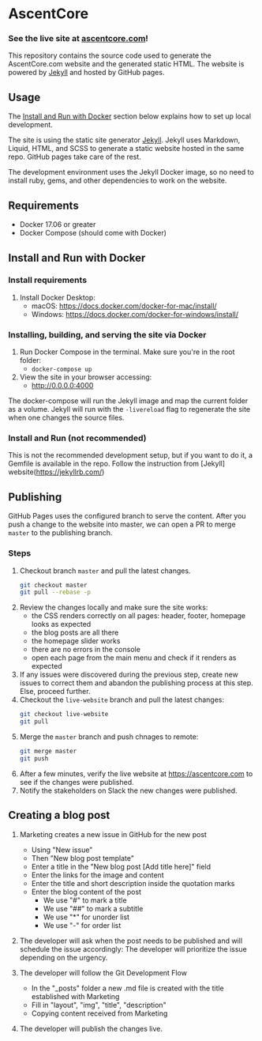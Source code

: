 # AscentCore

### See the live site at [ascentcore.com](https://ascentcore.com)!

This repository contains the source code used to generate the AscentCore.com website and the generated static HTML. The website is powered by [Jekyll](https://jekyllrb.com/) and hosted by GitHub pages. 

## Usage

The [Install and Run with Docker](#Install-and-Run-with-Docker) section below explains how to set up local development. 

The site is using the static site generator [Jekyll](https://jekyllrb.com/). Jekyll uses Markdown, Liquid, HTML, and SCSS to generate a static website hosted in the same repo. GitHub pages take care of the rest.

The development environment uses the Jekyll Docker image, so no need to install ruby, gems, and other dependencies to work on the website. 

## Requirements

- Docker 17.06 or greater
- Docker Compose (should come with Docker)

## Install and Run with Docker

### Install requirements

1. Install Docker Desktop:
   - macOS: https://docs.docker.com/docker-for-mac/install/
   - Windows: https://docs.docker.com/docker-for-windows/install/
    

### Installing, building, and serving the site via Docker

1. Run Docker Compose in the terminal. Make sure you're in the root folder:
   - `docker-compose up`
1. View the site in your browser accessing:
   - http://0.0.0.0:4000
    
The docker-compose will run the Jekyll image and map the current folder as a volume. Jekyll will run with the `-livereload` flag to regenerate the site when one changes the source files.


### Install and Run (not recommended)

This is not the recommended development setup, but if you want to do it, a Gemfile is available in the repo. Follow the instruction from [Jekyll] website(https://jekyllrb.com/)

## Publishing

GitHub Pages uses the configured branch to serve the content. After you push a change to the website into master, we can open a PR to merge `master` to the publishing branch. 

### Steps

1. Checkout branch `master` and pull the latest changes.  
   ```bash
   git checkout master
   git pull --rebase -p
   ```
1. Review the changes locally and make sure the site works: 
   - the CSS renders correctly on all pages: header, footer, homepage looks as expected
   - the blog posts are all there
   - the homepage slider works
   - there are no errors in the console
   - open each page from the main menu and check if it renders as expected
1. If any issues were discovered during the previous step, create new issues to correct them and abandon the publishing process at this step. Else, proceed further.
1. Checkout the `live-website` branch and pull the latest changes:  
   ```bash
   git checkout live-website
   git pull 
   ```
1. Merge the `master` branch and push chnages to remote:  
   ```bash
   git merge master
   git push
   ```
1. After a few minutes, verify the live website at https://ascentcore.com to see if the changes were published.
1. Notify the stakeholders on Slack the new changes were published.

## Creating a blog post

1. Marketing creates a new issue in GitHub for the new post
   - Using "New issue"
   - Then "New blog post template"
   - Enter a title in the "New blog post [Add title here]" field
   - Enter the links for the image and content
   - Enter the title and short description inside the quotation marks
   - Enter the blog content of the post
      - We use "#" to mark a title
      - We use "##" to mark a subtitle
      - We use "*" for unorder list
      - We use "-" for order list

2. The developer will ask when the post needs to be published and will schedule the issue accordingly: The developer will prioritize the issue depending on the urgency.

3. The developer will follow the Git Development Flow
   - In the "_posts" folder a new .md file is created with the title established with Marketing
   - Fill in "layout", "img", "title", "description"
   - Copying content received from Marketing

4. The developer will publish the changes live.
